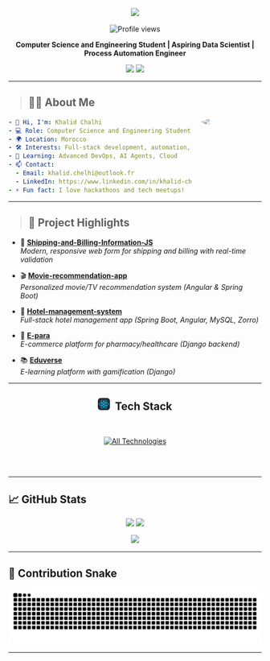 <!-- Animated Header Banner -->
<p align="center">
  <img src="https://capsule-render.vercel.app/api?type=waving&color=gradient&height=120&section=header&text=Hi%20I'm%20Khalid%20Chalhi!&fontSize=35&animation=fadeIn" />
</p>

<!-- Profile Views Counter -->
<p align="center">
  <img src="https://komarev.com/ghpvc/?username=kahliidc3&color=blue" alt="Profile views"/>
</p>

<p align="center">
  <b>Computer Science and Engineering Student | Aspiring Data Scientist | Process Automation Engineer</b>
</p>

<!-- Social Icons Row -->
<p align="center">
  <a href="https://www.linkedin.com/in/khalid-chalhi/"><img src="https://cdn.jsdelivr.net/gh/devicons/devicon/icons/linkedin/linkedin-original.svg" width="40" /></a>
  <a href="mailto:khalid.chelhi@outlook.fr"><img src="https://cdn.jsdelivr.net/gh/devicons/devicon/icons/google/google-original.svg" width="40" /></a>
</p>

---

> ## 🧑‍💻 About Me

<img align="right" src="https://avatars.githubusercontent.com/u/134404057?v=4" width="120" style="border-radius:50%;margin-left:20px;"/>

```yaml
- 👋 Hi, I'm: Khalid Chalhi
- 💻 Role: Computer Science and Engineering Student | Aspiring Data Scientist
- 🌍 Location: Morocco
- 🛠️ Interests: Full-stack development, automation, AI
- 🌱 Learning: Advanced DevOps, AI Agents, Cloud
- 📫 Contact:
  - Email: khalid.chelhi@outlook.fr
  - LinkedIn: https://www.linkedin.com/in/khalid-chalhi/
- ⚡ Fun fact: I love hackathons and tech meetups!
```

---

> ## 🚀 Project Highlights

- 📝 [**Shipping-and-Billing-Information-JS**](https://github.com/kahliidc3/Shipping-and-Billing-Information-JS)  
  _Modern, responsive web form for shipping and billing with real-time validation_

- 🎬 [**Movie-recommendation-app**](https://github.com/kahliidc3/Movie-recommendation-app)  
  _Personalized movie/TV recommendation system (Angular & Spring Boot)_

- 🏨 [**Hotel-management-system**](https://github.com/kahliidc3/Hotel-management-system)  
  _Full-stack hotel management app (Spring Boot, Angular, MySQL, Zorro)_

- 🛒 [**E-para**](https://github.com/kahliidc3/E-para)  
  _E-commerce platform for pharmacy/healthcare (Django backend)_

- 📚 [**Eduverse**](https://github.com/kahliidc3/Eduverse)  
  _E-learning platform with gamification (Django)_

---
<!-- Tech Stack Section -->
<h2 align="center">
  <img src="https://raw.githubusercontent.com/tandpfun/skill-icons/main/icons/React-Dark.svg" width="24px" height="24px" alt="Tech Stack Icon">
  &nbsp;Tech Stack
</h2>

<br />

<p align="center">
  <a href="#"><img src="https://skillicons.dev/icons?i=python,javascript,typescript,html,css,tailwind,java,c,cpp,fastapi,nginx,redis,rabbitmq,angular,sklearn,pandas,numpy,matplotlib,seaborn,jupyter,postgresql,mysql,docker,kubernetes,githubactions,jenkins,prometheus,grafana,pytest,sonarqube,firebase,git,vscode" alt="All Technologies" /></a>
</p>

<br />
<br />

---

## 📈 GitHub Stats
<p align="center">
  <img src="https://github-readme-stats.vercel.app/api?username=kahliidc3&show_icons=true&theme=radical" width="350"/>
  <img src="https://streak-stats.demolab.com?user=kahliidc3&theme=radical" width="350"/>
</p>
<p align="center">
  <img src="https://github-readme-stats.vercel.app/api/top-langs/?username=kahliidc3&layout=compact" width="350"/>
</p>

---

## 🐍 Contribution Snake
<p align="center">
  <img src="https://github.com/kahliidc3/kahliidc3/blob/output/github-contribution-grid-snake.svg" alt="snake gif"/>
</p>

---

